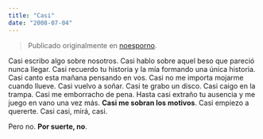 ```yaml
---
title: "Casi"
date: "2008-07-04"
---
```


> Publicado originalmente en [noesporno](/noesporno).

Casi escribo algo sobre nosotros. Casi hablo sobre aquel beso que pareció nunca llegar. Casi recuerdo tu historia y la mía formando una única historia. Casi canto esta mañana pensando en vos. Casi no me importa mojarme cuando llueve. Casi vuelvo a soñar. Casi te grabo un disco. Casi caigo en la trampa. Casi me emborracho de pena. Hasta casi extraño tu ausencia y me juego en vano una vez más. **Casi me sobran los motivos**. Casi empiezo a quererte. Casi casi, mirá, casi.

Pero no. **Por suerte, no**.
